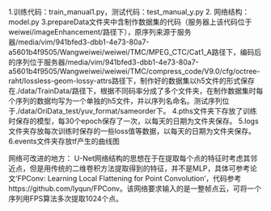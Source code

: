 1.训练代码：train_manual1.py，测试代码：test_manual_y.py
2. 网络结构：model.py
3.prepareData文件夹中含制作数据集的代码（服务器上该代码位于weiwei/imageEnhancement/路径下），原序列来源于服务器/media/vim/941bfed3-dbb1-4e73-80a7-a5601b4f9505/Wangweiwei/weiwei/TMC/MPEG_CTC/Cat1_A路径下，编码后的序列位于服务器/media/vim/941bfed3-dbb1-4e73-80a7-a5601b4f9505/Wangweiwei/weiwei/TMC/compress_code/V9.0/cfg/octree-raht/lossless-geom-lossy-attrs路径下，制作好的数据集以h5文件的形式保存在./data/TrainData/路径下，根据不同码率分成了多个文件夹，在制作数据集时每个序列的数据均写为一个单独的h5文件，并以序列名命名。测试序列位于./data/OriData_test/yuv_format/sameorder下。
4.pths文件夹下存放了训练时保存的模型，每30个epoch保存了一次，以每天的日期为文件夹保存。
5.logs文件夹存放每次训练时保存的一些loss值等数据，以每天的日期为文件夹保存。
6.events文件夹存放tf产生的曲线图

网络可改进的地方：
U-Net网络结构的思想在于在提取每个点的特征时考虑其邻近点，但是用传统的二维卷积方法提取得到的特征，并不是MLP，具体可参考论文‘FPConv: Learning Local Flattening for Point Convolution’，代码参考https://github.com/lyqun/FPConv。该网络要求输入的是一整帧点云，可将一个序列用FPS算法多次提取1024个点。

